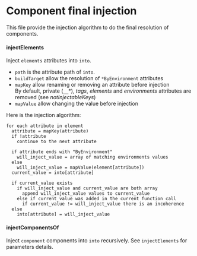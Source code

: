 # Component final injection

This file provide the injection algorithm to do the final resolution of components.

#### injectElements

Inject `elements` attributes into `into`.

 - `path` is the attribute path of `into`.
 - `buildTarget` allow the resolution of `*ByEnvironment` attributes
 - `mapKey` allow renaming or removing an attribute before injection  
   By default, private (`__`*), _tags_, _elements_ and _environments_ attributes are removed (see _notInjectableKeys_)
 - `mapValue` allow changing the value before injection

Here is the injection algorithm:

    for each attribute in element
      attribute = mapKey(attribute)
      if !attribute
        continue to the next attribute
      
      if attribute ends with "ByEnvironment"
        will_inject_value = array of matching environments values
      else
        will_inject_value = mapValue(element[attribute])
      current_value = into[attribute]

      if current_value exists
        if will_inject_value and current_value are both array
          append will_inject_value values to current_value
        else if current_value was added in the current function call
          if current_value != will_inject_value there is an incoherence
      else
        into[attribute] = will_inject_value

#### injectComponentsOf

Inject `component` components into `into` recursively. See `injectElements` for parameters details.
